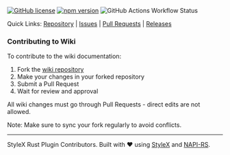 [![GitHub license](https://img.shields.io/badge/license-MIT-green.svg)](https://github.com/Dwlad90/stylex-swc-plugin/blob/develop/LICENSE) [![npm version](https://img.shields.io/npm/v/@stylexswc/rs-compiler.svg?style=flat)](https://www.npmjs.com/package/@stylexswc/rs-compiler) ![GitHub Actions Workflow Status](https://img.shields.io/github/actions/workflow/status/Dwlad90/stylex-swc-plugin/pr-validation.yml?branch=develop&label=Project%20Health)

Quick Links:
[Repository](https://github.com/Dwlad90/stylex-swc-plugin) |
[Issues](https://github.com/Dwlad90/stylex-swc-plugin/issues) |
[Pull Requests](https://github.com/Dwlad90/stylex-swc-plugin/pulls) |
[Releases](https://github.com/Dwlad90/stylex-swc-plugin/releases)

### Contributing to Wiki

To contribute to the wiki documentation:

1. Fork the [wiki repository](https://github.com/Dwlad90/stylex-swc-plugin-wiki)
2. Make your changes in your forked repository
3. Submit a Pull Request
4. Wait for review and approval

All wiki changes must go through Pull Requests - direct edits are not allowed.

Note: Make sure to sync your fork regularly to avoid conflicts.

---

StyleX Rust Plugin Contributors. Built with ❤️ using [StyleX](https://stylexjs.com/) and [NAPI-RS](https://napi.rs/).
